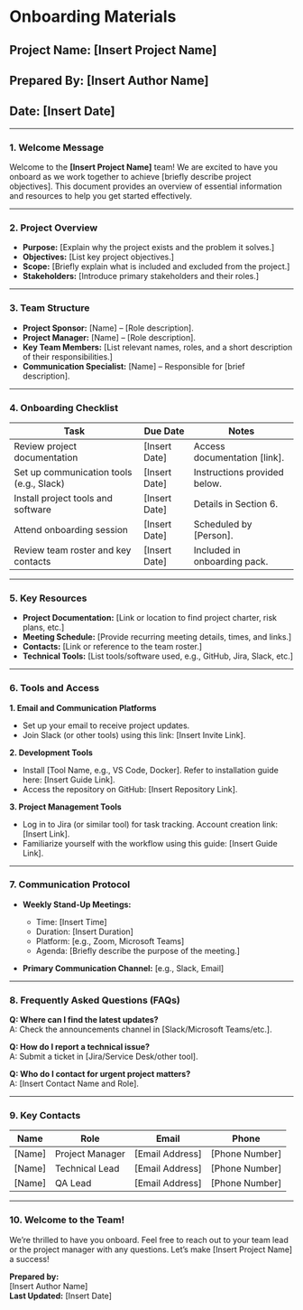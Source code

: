 # Onboarding Materials  

## **Project Name:** [Insert Project Name]  
## **Prepared By:** [Insert Author Name]  
## **Date:** [Insert Date]  

---

### **1. Welcome Message**  
Welcome to the **[Insert Project Name]** team! We are excited to have you onboard as we work together to achieve [briefly describe project objectives]. This document provides an overview of essential information and resources to help you get started effectively.  

---

### **2. Project Overview**  
- **Purpose:** [Explain why the project exists and the problem it solves.]  
- **Objectives:** [List key project objectives.]  
- **Scope:** [Briefly explain what is included and excluded from the project.]  
- **Stakeholders:** [Introduce primary stakeholders and their roles.]  

---

### **3. Team Structure**  
- **Project Sponsor:** [Name] – [Role description].  
- **Project Manager:** [Name] – [Role description].  
- **Key Team Members:** [List relevant names, roles, and a short description of their responsibilities.]  
- **Communication Specialist:** [Name] – Responsible for [brief description].  

---

### **4. Onboarding Checklist**  

| **Task**                                   | **Due Date**    | **Notes**                     |  
|-------------------------------------------|-----------------|-------------------------------|  
| Review project documentation              | [Insert Date]   | Access documentation [link]. |  
| Set up communication tools (e.g., Slack)  | [Insert Date]   | Instructions provided below.  |  
| Install project tools and software        | [Insert Date]   | Details in Section 6.         |  
| Attend onboarding session                 | [Insert Date]   | Scheduled by [Person].        |  
| Review team roster and key contacts       | [Insert Date]   | Included in onboarding pack.  |  

---

### **5. Key Resources**  
- **Project Documentation:** [Link or location to find project charter, risk plans, etc.]  
- **Meeting Schedule:** [Provide recurring meeting details, times, and links.]  
- **Contacts:** [Link or reference to the team roster.]  
- **Technical Tools:** [List tools/software used, e.g., GitHub, Jira, Slack, etc.]  

---

### **6. Tools and Access**  
**1. Email and Communication Platforms**  
   - Set up your email to receive project updates.  
   - Join Slack (or other tools) using this link: [Insert Invite Link].  

**2. Development Tools**  
   - Install [Tool Name, e.g., VS Code, Docker]. Refer to installation guide here: [Insert Guide Link].  
   - Access the repository on GitHub: [Insert Repository Link].  

**3. Project Management Tools**  
   - Log in to Jira (or similar tool) for task tracking. Account creation link: [Insert Link].  
   - Familiarize yourself with the workflow using this guide: [Insert Guide Link].  

---

### **7. Communication Protocol**  
- **Weekly Stand-Up Meetings:**  
  - Time: [Insert Time]  
  - Duration: [Insert Duration]  
  - Platform: [e.g., Zoom, Microsoft Teams]  
  - Agenda: [Briefly describe the purpose of the meeting.]  

- **Primary Communication Channel:** [e.g., Slack, Email]  

---

### **8. Frequently Asked Questions (FAQs)**  
**Q: Where can I find the latest updates?**  
A: Check the announcements channel in [Slack/Microsoft Teams/etc.].  

**Q: How do I report a technical issue?**  
A: Submit a ticket in [Jira/Service Desk/other tool].  

**Q: Who do I contact for urgent project matters?**  
A: [Insert Contact Name and Role].  

---

### **9. Key Contacts**  
| **Name**                | **Role**                 | **Email**                | **Phone**              |  
|--------------------------|--------------------------|--------------------------|------------------------|  
| [Name]                 | Project Manager         | [Email Address]         | [Phone Number]        |  
| [Name]                 | Technical Lead          | [Email Address]         | [Phone Number]        |  
| [Name]                 | QA Lead                 | [Email Address]         | [Phone Number]        |  

---

### **10. Welcome to the Team!**  
We’re thrilled to have you onboard. Feel free to reach out to your team lead or the project manager with any questions. Let’s make [Insert Project Name] a success!  

**Prepared by:**  
[Insert Author Name]  
**Last Updated:** [Insert Date]  

